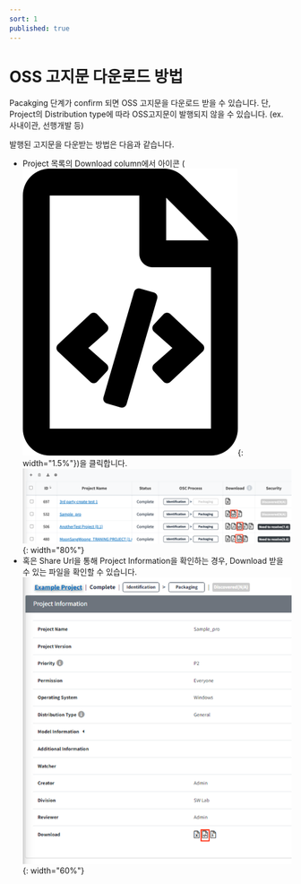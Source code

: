 ```yaml
---
sort: 1
published: true
---
```


# OSS 고지문 다운로드 방법
Pacakging 단계가 confirm 되면 OSS 고지문을 다운로드 받을 수 있습니다.
단, Project의 Distribution type에 따라 OSS고지문이 발행되지 않을 수 있습니다. (ex. 사내이관, 선행개발 등)

발행된 고지문을 다운받는 방법은 다음과 같습니다. 
- Project 목록의 Download column에서 아이콘
  (![FileCodeIcon](../../images/project/search/file-code-regular.png){: width="1.5%"})을 클릭합니다.
  ![DownloadColumnNotice](../../images/project/notice/download_column_notice.png){: width="80%"}
- 혹은 Share Url을 통해 Project Information을 확인하는 경우, Download 받을 수 있는 파일을 확인할 수 있습니다.
  ![ShareUrlIconNotice](../../images/project/notice/shareurl_download_icon_notice.png){: width="60%"}
